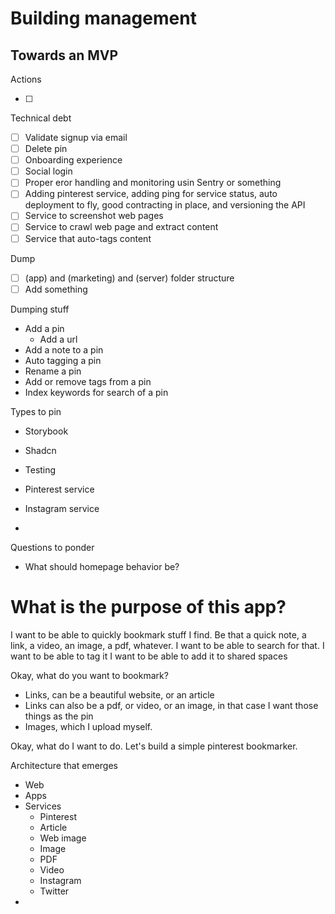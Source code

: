 # Building management

## Towards an MVP

Actions

- [ ]

Technical debt

- [ ] Validate signup via email
- [ ] Delete pin
- [ ] Onboarding experience
- [ ] Social login
- [ ] Proper eror handling and monitoring usin Sentry or something
- [ ] Adding pinterest service, adding ping for service status, auto deployment to fly, good contracting in place, and versioning the API
- [ ] Service to screenshot web pages
- [ ] Service to crawl web page and extract content
- [ ] Service that auto-tags content

Dump

- [ ] (app) and (marketing) and (server) folder structure
- [ ] Add something

Dumping stuff

- Add a pin
  - Add a url
- Add a note to a pin
- Auto tagging a pin
- Rename a pin
- Add or remove tags from a pin
- Index keywords for search of a pin

Types to pin

- Storybook
- Shadcn
- Testing

- Pinterest service
- Instagram service
-

Questions to ponder

- What should homepage behavior be?

# What is the purpose of this app?

I want to be able to quickly bookmark stuff I find. Be that a quick note, a link, a video, an image, a pdf, whatever.
I want to be able to search for that.
I want to be able to tag it
I want to be able to add it to shared spaces

Okay, what do you want to bookmark?

- Links, can be a beautiful website, or an article
- Links can also be a pdf, or video, or an image, in that case I want those things as the pin
- Images, which I upload myself.

Okay, what do I want to do.
Let's build a simple pinterest bookmarker.

Architecture that emerges

- Web
- Apps
- Services
  - Pinterest
  - Article
  - Web image
  - Image
  - PDF
  - Video
  - Instagram
  - Twitter
-

